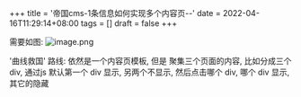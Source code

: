 +++
title = '帝国cms-1条信息如何实现多个内容页--'
date = 2022-04-16T11:29:14+08:00
tags = []
draft = false
+++

需要如图: ![image.png](https://upload-images.jianshu.io/upload_images/4073481-19a2d29841abae5e.png?imageMogr2/auto-orient/strip%7CimageView2/2/w/1240)


'曲线救国' 路线:   依然是一个内容页模板, 但是 聚集三个页面的内容, 比如分成三个 div, 通过js 默认第一个 div 显示, 另两个不显示, 
然后点击哪个 div, 哪个 div 显示, 其它的隐藏
